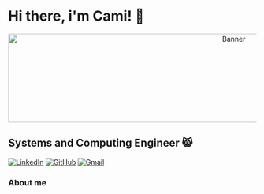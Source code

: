# Hi there, i'm Cami!  👋

<p align="center">
  <img src="https://i.pinimg.com/736x/d1/ca/23/d1ca2368f80d4cc04789697e6a242c59.jpg" alt="Banner" width="900" height="180"/>
</p>

## Systems and Computing Engineer 😸
[![LinkedIn](https://img.shields.io/badge/LinkedIn-0077B5?style=for-the-badge&logo=linkedin&logoColor=white)](https://www.linkedin.com/in/camila-rosero-b77b36233/)
[![GitHub](https://img.shields.io/badge/GitHub-100000?style=for-the-badge&logo=github&logoColor=white)](https://github.com/Cami-2605)
[![Gmail](https://img.shields.io/badge/-Gmail-c14438?style=flat&logo=Gmail&logoColor=white)](mailto:mcamilarh26@gmail.com)

### About me 
